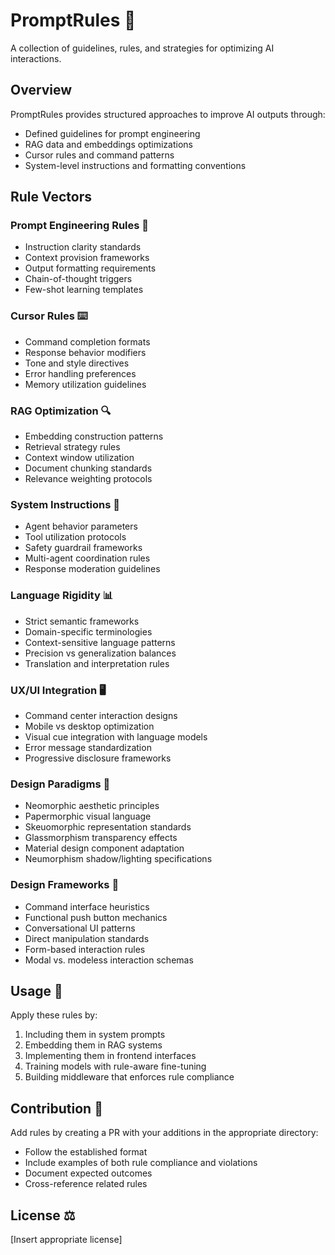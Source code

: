 # PromptRules 🧠

A collection of guidelines, rules, and strategies for optimizing AI interactions.

## Overview

PromptRules provides structured approaches to improve AI outputs through:
- Defined guidelines for prompt engineering
- RAG data and embeddings optimizations
- Cursor rules and command patterns
- System-level instructions and formatting conventions

## Rule Vectors

### Prompt Engineering Rules 📝
- Instruction clarity standards
- Context provision frameworks
- Output formatting requirements
- Chain-of-thought triggers
- Few-shot learning templates

### Cursor Rules ⌨️
- Command completion formats
- Response behavior modifiers
- Tone and style directives
- Error handling preferences
- Memory utilization guidelines

### RAG Optimization 🔍
- Embedding construction patterns
- Retrieval strategy rules
- Context window utilization
- Document chunking standards
- Relevance weighting protocols

### System Instructions 🤖
- Agent behavior parameters
- Tool utilization protocols
- Safety guardrail frameworks
- Multi-agent coordination rules
- Response moderation guidelines

### Language Rigidity 📊
- Strict semantic frameworks
- Domain-specific terminologies
- Context-sensitive language patterns
- Precision vs generalization balances
- Translation and interpretation rules

### UX/UI Integration 🖥️
- Command center interaction designs
- Mobile vs desktop optimization
- Visual cue integration with language models
- Error message standardization
- Progressive disclosure frameworks

### Design Paradigms 🎨
- Neomorphic aesthetic principles
- Papermorphic visual language
- Skeuomorphic representation standards
- Glassmorphism transparency effects
- Material design component adaptation
- Neumorphism shadow/lighting specifications

### Design Frameworks 🧰
- Command interface heuristics
- Functional push button mechanics
- Conversational UI patterns
- Direct manipulation standards
- Form-based interaction rules
- Modal vs. modeless interaction schemas

## Usage 🚀

Apply these rules by:
1. Including them in system prompts
2. Embedding them in RAG systems
3. Implementing them in frontend interfaces
4. Training models with rule-aware fine-tuning
5. Building middleware that enforces rule compliance

## Contribution 👥

Add rules by creating a PR with your additions in the appropriate directory:
- Follow the established format
- Include examples of both rule compliance and violations
- Document expected outcomes
- Cross-reference related rules

## License ⚖️

[Insert appropriate license]
